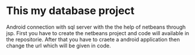 # This my database project
Android connection with sql server with the the help of netbeans through jsp.
First you have to create the netbeans project and code will available in the repositorie.
After that you have to craete a android application then change the url which will be given in code.
